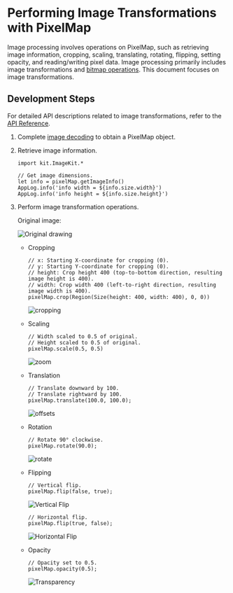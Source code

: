 # Performing Image Transformations with PixelMap

Image processing involves operations on PixelMap, such as retrieving image information, cropping, scaling, translating, rotating, flipping, setting opacity, and reading/writing pixel data. Image processing primarily includes image transformations and [bitmap operations](./cj-image-pixelmap-operation.md). This document focuses on image transformations.

## Development Steps

For detailed API descriptions related to image transformations, refer to the [API Reference](../../../../API_Reference/source_en/apis/ImageKit/cj-apis-image.md#class-pixelmap).

1. Complete [image decoding](./cj-image-decoding.md) to obtain a PixelMap object.

2. Retrieve image information.

    <!-- compile -->

    ```cangjie
    import kit.ImageKit.*
    
    // Get image dimensions.
    let info = pixelMap.getImageInfo()
    AppLog.info('info width = ${info.size.width}')
    AppLog.info('info height = ${info.size.height}')
    ```

3. Perform image transformation operations.

   Original image:

     ![Original drawing](./figures/original-drawing.jpeg)

   - Cropping

     <!-- compile -->

     ```cangjie
     // x: Starting X-coordinate for cropping (0).
     // y: Starting Y-coordinate for cropping (0).
     // height: Crop height 400 (top-to-bottom direction, resulting image height is 400).
     // width: Crop width 400 (left-to-right direction, resulting image width is 400).
     pixelMap.crop(Region(Size(height: 400, width: 400), 0, 0))
     ```

     ![cropping](./figures/cropping.jpeg)

   - Scaling

     <!-- compile -->

     ```cangjie
     // Width scaled to 0.5 of original.
     // Height scaled to 0.5 of original.
     pixelMap.scale(0.5, 0.5)
     ```

     ![zoom](./figures/zoom.jpeg)

   - Translation

     <!-- compile -->

     ```cangjie
     // Translate downward by 100.
     // Translate rightward by 100.
     pixelMap.translate(100.0, 100.0);
     ```

     ![offsets](./figures/offsets.jpeg)

   - Rotation

     <!-- compile -->

     ```cangjie
     // Rotate 90° clockwise.
     pixelMap.rotate(90.0);
     ```

     ![rotate](./figures/rotate.jpeg)

   - Flipping

     <!-- compile -->

     ```cangjie
     // Vertical flip.
     pixelMap.flip(false, true);
     ```

     ![Vertical Flip](./figures/vertical-flip.jpeg)

     <!-- compile -->

     ```cangjie
     // Horizontal flip.
     pixelMap.flip(true, false);
     ```

     ![Horizontal Flip](./figures/horizontal-flip.jpeg)

   - Opacity

     <!-- compile -->

     ```cangjie
     // Opacity set to 0.5.
     pixelMap.opacity(0.5);
     ```

     ![Transparency](./figures/transparency.png)